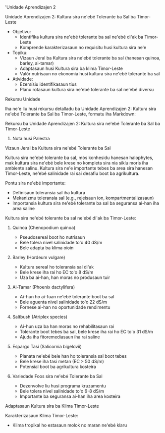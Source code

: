 'Unidade Aprendizajen 2

Unidade Aprendizajen 2: Kultura sira ne'ebé Tolerante ba Sal ba Timor-Leste
- Objetivu:
  * Identifika kultura sira ne'ebé tolerante ba sal ne'ebé di'ak ba Timor-Leste
  * Komprende karakterizasaun no requisitu husi kultura sira ne'e
- Topiku:
  * Vizaun Jeral ba Kultura sira ne'ebé tolerante ba sal (hanesan quinoa, barley, ai-tamar)
  * Adaptasaun husi Kultura sira ba klima Timor-Leste
  * Valór nutrisaun no ekonomia husi kultura sira ne'ebé tolerante ba sal
- Atividade:
  * Ezersísiu identifikasaun tius
  * Planu rotasaun kultura sira ne'ebé tolerante ba sal ne'ebé diversu

Rekursu Unidade

Iha ne'e liu husi rekursu detalladu ba Unidade Aprendizajen 2: Kultura sira ne'ebé Tolerante ba Sal ba Timor-Leste, formatu iha Markdown:

Rekursu ba Unidade Aprendizajen 2: Kultura sira ne'ebé Tolerante ba Sal ba Timor-Leste

1. Nota husi Palestra

Vizaun Jeral ba Kultura sira ne'ebé Tolerante ba Sal

Kultura sira ne'ebé tolerante ba sal, mós konhesidu hanesan halophytes, mak kultura sira ne'ebé bele krese no kompleta sira nia siklu moris iha ambiente salinu. Kultura sira ne'e importante tebes ba area sira hanesan Timor-Leste, ne'ebé salinidade rai sai desafiu boot ba agrikultura.

Pontu sira ne'ebé importante:
- Definisaun toleransia sal iha kultura
- Mekanizmu toleransia sal (e.g., rejeisaun ion, kompartmentalizasaun)
- Importansia kultura sira ne'ebé tolerante ba sal ba seguransa ai-han iha area saline

Kultura sira ne'ebé tolerante ba sal ne'ebé di'ak ba Timor-Leste:

1. Quinoa (Chenopodium quinoa)
   - Pseudosereal boot ho nutrisaun
   - Bele tolera nivel salinidade to'o 40 dS/m
   - Bele adapta ba klima oioin

2. Barley (Hordeum vulgare)
   - Kultura sereal ho toleransia sal di'ak
   - Bele krese iha rai ho EC to'o 8 dS/m
   - Uza ba ai-han, han moras no produsaun tuir

3. Ai-Tamar (Phoenix dactylifera)
   - Ai-hun ho ai-fuan ne'ebé tolerante boot ba sal
   - Bele aguenta nivel salinidade to'o 22 dS/m
   - Fornese ai-han no oportunidade rendimentu

4. Saltbush (Atriplex species)
   - Ai-hun uza ba han moras no rehabilitasaun rai
   - Tolerante boot tebes ba sal, bele krese iha rai ho EC to'o 31 dS/m
   - Ajuda iha fitoremediasaun iha rai saline

5. Espargo Tasi (Salicornia bigelovii)
   - Planata ne'ebé bele han ho toleransia sal boot tebes
   - Bele krese iha tasi metan (EC > 50 dS/m)
   - Potensial boot ba agrikultura kosteira

6. Variedade Foos sira ne'ebé Tolerante ba Sal
   - Dezenvolve liu husi programa kruzamentu
   - Bele tolera nivel salinidade to'o 6-8 dS/m
   - Importante ba seguransa ai-han iha area kosteira

Adaptasaun Kultura sira ba Klima Timor-Leste

Karakterizasaun Klima Timor-Leste:
- Klima tropikal ho estasaun molok no maran ne'ebé klaru